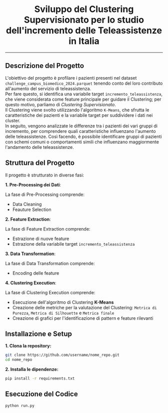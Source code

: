 <div align="center">
  <h1>Sviluppo del Clustering Supervisionato per lo studio dell'incremento delle Teleassistenze in Italia </h1>
</div>

***
## Descrizione del Progetto

L'obiettivo del progetto è profilare i pazienti presenti nel dataset `challenge_campus_biomedico_2024.parquet` tenendo conto del loro contributo all'aumento del servizio di teleassistenza.   
Per fare questo, si identifica una variabile target `incremento_teleassistenza`, che viene considerata come feature principale per guidare il Clustering; per questo motivo, parliamo di *Clustering Supervisionato*.  
Il Clustering viene svolto utilizzando l'algoritmo `K-Means`, che sfrutta le caratteristiche dei pazienti e la variabile target per suddividere i dati nei cluster.   
In seguito, vengono analizzate le differenze tra i pazienti dei vari gruppi di incremento, per comprendere quali caratteristiche influenzano l'aumento delle teleassistenze. Così facendo, è possibile identificare gruppi di pazienti con schemi comuni o comportamenti simili che influenzano maggiormente l'andamento delle teleassistenze.

## Struttura del Progetto
Il progetto è strutturato in diverse fasi:

**1.  Pre-Processing dei Dati**:

La fase di Pre-Processing comprende:
- Data Cleaning
- Feauture Selection

**2. Feature Extraction**:

La fase di Feature Extraction comprende:
- Estrazione di nuove feature
- Estrazione della variabile target `incremento_teleassistenza`

**3. Data Transformation**:

La fase di Data Transformation comprende:
- Encoding delle feature

**4. Clustering Execution**:

La fase di Clustering Execution comprende:
- Esecuzione dell'algoritmo di Clustering **K-Means**
- Creazione delle metriche per la valutazione del Clustering: `Metrica di Purezza`, `Metrica di Silhouette` e `Metrica finale`
- Creazione di grafici per l'identificazione di pattern e feature rilevanti


## Installazione e Setup
**1. Clona la repository:**

```bash
git clone https://github.com/username/nome_repo.git
cd nome_repo
```

**2. Installa le dipendenze:**
```bash
pip install -r requirements.txt
```
## Esecuzione del Codice
```bash
python run.py
```
